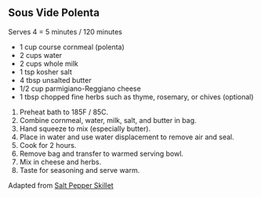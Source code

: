 ## Sous Vide Polenta

Serves 4 = 5 minutes / 120 minutes

* 1 cup course cornmeal (polenta)
* 2 cups water
* 2 cups whole milk
* 1 tsp kosher salt
* 4 tbsp unsalted butter
* 1/2 cup parmigiano-Reggiano cheese
* 1 tbsp chopped fine herbs such as thyme, rosemary, or chives (optional)

1. Preheat bath to 185F / 85C.
2. Combine cornmeal, water, milk, salt, and butter in bag.
3. Hand squeeze to mix (especially butter).
4. Place in water and use water displacement to remove air and seal.
5. Cook for 2 hours.
6. Remove bag and transfer to warmed serving bowl.
7. Mix in cheese and herbs.
8. Taste for seasoning and serve warm.

Adapted from [Salt Pepper Skillet](https://saltpepperskillet.com/recipes/sous-vide-polenta/)
